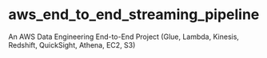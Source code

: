 # aws_end_to_end_streaming_pipeline
An AWS Data Engineering End-to-End Project (Glue, Lambda, Kinesis, Redshift, QuickSight, Athena, EC2, S3)
